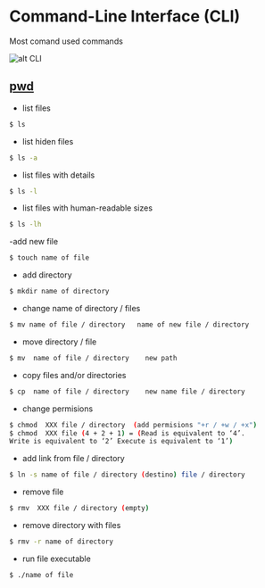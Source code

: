 # Command-Line Interface (CLI)

Most comand used commands

![alt CLI](https://media.giphy.com/media/26BoEH5DpMz6bw05q/source.gif)


## [pwd](https://es.wikipedia.org/wiki/Pwd)

- list files

```sh
$ ls
```

- list hiden files

```sh
$ ls -a
```

- list files with details 

```sh
$ ls -l    
```
- list files with human-readable sizes 

```sh
$ ls -lh
```
-add new file 

```sh
$ touch name of file
```
- add directory
```sh
$ mkdir name of directory
```
- change name of directory / files

```sh
$ mv name of file / directory   name of new file / directory
```

- move directory / file 

```sh
$ mv  name of file / directory    new path
```

- copy files and/or directories  
```sh
$ cp  name of file / directory    new name file / directory
```
- change permisions 
```sh
$ chmod  XXX file / directory  (add permisions "+r / +w / +x")
$ chmod  XXX file (4 + 2 + 1) = (Read is equivalent to ‘4’.
Write is equivalent to ‘2’ Execute is equivalent to ‘1’)
```

- add link from file / directory 
```sh
$ ln -s name of file / directory (destino) file / directory 
```
- remove file 

```sh
$ rmv  XXX file / directory (empty)
```

- remove directory with files 
```sh
$ rmv -r name of directory 
```
- run file executable 
```sh
$ ./name of file
```

